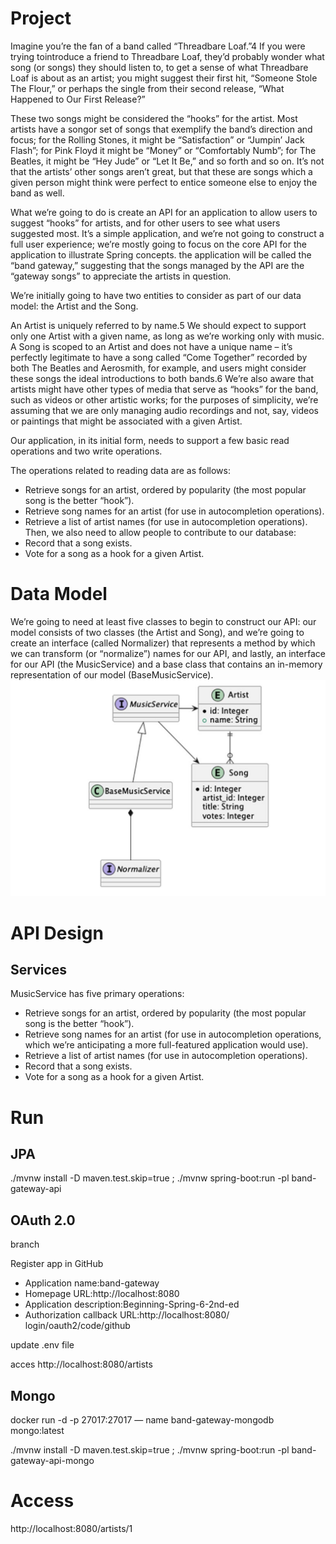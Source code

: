 # Project 
Imagine you’re the fan of a band called “Threadbare Loaf.”4 If you were trying tointroduce a friend to Threadbare Loaf, they’d probably wonder what song (or songs) they should listen to, to get a sense of what Threadbare Loaf is about as an artist; you might suggest their first hit, “Someone Stole The  Flour,” or perhaps the single from their second release, “What Happened to Our First Release?”

These two songs might be considered the “hooks” for the artist. Most artists have a songor set  of songs that exemplify the band’s direction and focus; for the Rolling Stones, it might
be “Satisfaction” or “Jumpin’ Jack Flash”; for Pink Floyd it might be “Money” or “Comfortably
Numb”; for The Beatles, it might be “Hey Jude” or “Let It Be,” and so forth and so on.
It’s not that the artists’ other songs aren’t great, but that these are songs which a given
person might think were perfect to entice someone else to enjoy the band as well.

What we’re going to do is create an API for an application to allow users to suggest
“hooks” for artists, and for other users to see what users suggested most. It’s a simple
application, and we’re not going to construct a full user experience; we’re mostly going
to focus on the core API for the application to illustrate Spring concepts.
the application will be called the “band gateway,”
suggesting that the songs managed by the API are the “gateway songs” to appreciate the
artists in question.

We’re initially going to have two entities to consider as part of our data model: the Artist and the Song.

An Artist is uniquely referred to by name.5 We should expect to support only one
Artist with a given name, as long as we’re working only with music.
A Song is scoped to an Artist and does not have a unique name – it’s perfectly
legitimate to have a song called “Come Together” recorded by both The Beatles and
Aerosmith, for example, and users might consider these songs the ideal introductions
to both bands.6 We’re also aware that artists might have other types of media that serve
as “hooks” for the band, such as videos or other artistic works; for the purposes of
simplicity, we’re assuming that we are only managing audio recordings and not, say,
videos or paintings that might be associated with a given Artist.

Our application, in its initial form, needs to support a few basic read operations and two write operations.

The operations related to reading data are as follows:
* Retrieve songs for an artist, ordered by popularity (the most popular
song is the better “hook”).
* Retrieve song names for an artist (for use in autocompletion
operations).
* Retrieve a list of artist names (for use in autocompletion operations).
Then, we also need to allow people to contribute to our database:
* Record that a song exists.
* Vote for a song as a hook for a given Artist.
# Data Model
We’re going to need at least five classes to begin to construct our API: our model consists
of two classes (the Artist and Song), and we’re going to create an interface (called
Normalizer) that represents a method by which we can transform (or “normalize”)
names for our API, and lastly, an interface for our API (the MusicService) and a base
class that contains an in-memory representation of our model (BaseMusicService).
![API classes](docs/image.png)
# API Design
## Services
MusicService has five primary operations:
* Retrieve songs for an artist, ordered by popularity (the most popular
song is the better “hook”).
* Retrieve song names for an artist (for use in autocompletion
operations, which we’re anticipating a more full-featured application
would use).
* Retrieve a list of artist names (for use in autocompletion operations).
* Record that a song exists.
* Vote for a song as a hook for a given Artist.
# Run
## JPA
./mvnw install  -D maven.test.skip=true ; ./mvnw spring-boot:run -pl band-gateway-api

## OAuth 2.0
branch 

Register app in GitHub
* Application name:band-gateway
* Homepage URL:http://localhost:8080
* Application description:Beginning-Spring-6-2nd-ed
* Authorization callback URL:http://localhost:8080/ login/oauth2/code/github

update .env file

acces http://localhost:8080/artists
## Mongo
docker run -d -p 27017:27017 — name band-gateway-mongodb mongo:latest

./mvnw install  -D maven.test.skip=true ; ./mvnw spring-boot:run -pl band-gateway-api-mongo

# Access
http://localhost:8080/artists/1